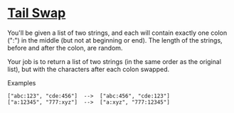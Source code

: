 # [Tail Swap](https://www.codewars.com/kata/5868812b15f0057e05000001) #

You'll be given a list of two strings, and each will contain exactly one colon (":") in the middle (but not at beginning or end). The length of the strings, before and after the colon, are random.

Your job is to return a list of two strings (in the same order as the original list), but with the characters after each colon swapped.

Examples

    ["abc:123", "cde:456"]  -->  ["abc:456", "cde:123"]
    ["a:12345", "777:xyz"]  -->  ["a:xyz", "777:12345"]

